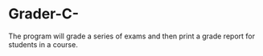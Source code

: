 # Grader-C-
The program will grade a series of exams and then print  a grade report for students in a course.

